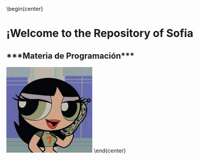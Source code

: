 \begin{center}
<h1> ¡Welcome to the Repository of Sofia </h1>
<h2> ***Materia de Programación*** </h2>

![Imagen](/imagenes/descarga.jpeg)
\end{center}
